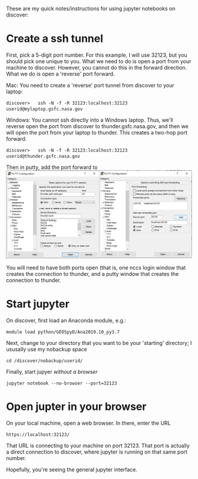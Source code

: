 These are my quick notes/instructions for using jupyter notebooks on discover:

# Create a ssh tunnel

First, pick a 5-digit port number.  For this example, I will use 32123, but you should pick one unique to you.  What we need to do is open a port from your machine to discover.  However, you cannot do this in the forward direction.  What we do is open a 'reverse' port forward.  

Mac:  You need to create a 'reverse' port tunnel from discover to your laptop:
```
discover>   ssh -N -f -R 32123:localhost:32123 userid@mylaptop.gsfc.nasa.gov
```
Windows: You cannot ssh directly into a Windows laptop.  Thus, we'll reverse open the port from discover to thunder.gsfc.nasa.gov, and then we will open the port from your laptop to thunder.  This creates a two-hop port forward.
```
discover>   ssh -N -f -R 32123:localhost:32123 userid@thunder.gsfc.nasa.gov
```
Then in putty, add the port forward to 
![putty_screenshot.png](putty_screenshot.png)

You will need to have both ports open (that is, one nccs login window that creates the connection to thunder, and a putty window that creates the connection to thunder.

# Start jupyter

On discover, first load an Anaconda module, e.g.:
```
module load python/GEOSpyD/Ana2019.10_py3.7
```
Next, change to your directory that you want to be your 'starting' directory; I ususally use my nobackup space
```
cd /discover/nobackup/userid/
```

Finally, start jupyer *without a browser*
```
jupyter notebook --no-browser --port=32123
```

# Open jupter in your browser

On your local machine, open a web browser.  In there, enter the URL
```
https://localhost:32123/
```

That URL is connecting to your machine on port 32123.  That port is actually a direct connection to discover, where jupyter is running on that same port number.  

Hopefully, you're seeing the general jupyter interface.


